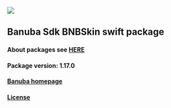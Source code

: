 [![](https://www.banuba.com/hubfs/Banuba_November2018/Images/Banuba%20SDK.png)](https://docs.banuba.com/far-sdk/tutorials/development/basic_integration?platform=ios)

## Banuba Sdk BNBSkin swift package

#### About packages see [HERE](https://docs.banuba.com/far-sdk/tutorials/development/installation?platform=ios)

#### Package version: **1.17.0**

#### **[Banuba homepage](https://banuba.com)**

#### **[License](https://www.banuba.com/terms)**

